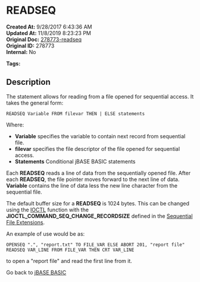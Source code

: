 # READSEQ

**Created At:** 9/28/2017 6:43:36 AM  
**Updated At:** 11/8/2019 8:23:23 PM  
**Original Doc:** [278773-readseq](https://docs.jbase.com/36868-jbase-basic/278773-readseq)  
**Original ID:** 278773  
**Internal:** No  

**Tags:**
<badge text='record handling' vertical='middle' />
<badge text='sequential file handling' vertical='middle' />

## Description

The statement allows for reading from a file opened for sequential access. It takes the general form:

```
READSEQ Variable FROM filevar THEN | ELSE statements
```

Where:

- **Variable** specifies the variable to contain next record from sequential file.
- **filevar** specifies the file descriptor of the file opened for sequential access.
- **Statements** Conditional jBASE BASIC statements

Each **READSEQ** reads a line of data from the sequentially opened file. After each **READSEQ**, the file pointer moves forward to the next line of data. **Variable** contains the line of data less the new line character from the sequential file.

The default buffer size for a **READSEQ** is 1024 bytes. This can be changed using the [IOCTL](./../ioctl) function with the **JIOCTL\_COMMAND\_SEQ\_CHANGE\_RECORDSIZE** defined in the [Sequential File Extensions](./../sequential-file-extensions).

An example of use would be as:

```
OPENSEQ ".", "report.txt" TO FILE_VAR ELSE ABORT 201, "report file"
READSEQ VAR_LINE FROM FILE_VAR THEN CRT VAR_LINE
```

to open a "report file" and read the first line from it.

Go back to [jBASE BASIC](./../README.md)
